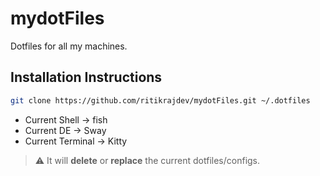 # mydotFiles
Dotfiles for all my machines.

## Installation Instructions

```bash
git clone https://github.com/ritikrajdev/mydotFiles.git ~/.dotfiles
```

* Current Shell 	-> fish
* Current DE 		-> Sway
* Current Terminal	-> Kitty

> :warning: It will **delete** or **replace** the current dotfiles/configs.

